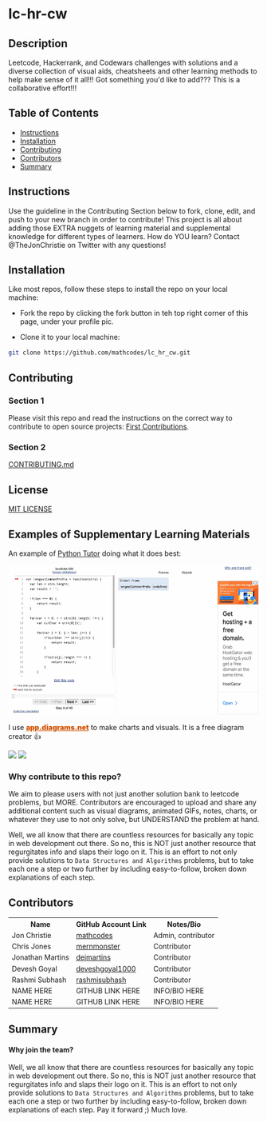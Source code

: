 # lc-hr-cw 

<h2>Description</h2>
Leetcode, Hackerrank, and Codewars challenges with solutions and a diverse collection of visual aids, cheatsheets and other learning methods to help make sense of it all!!! Got something you'd like to add??? This is a collaborative effort!!! 

## Table of Contents
  * [Instructions](#instructions)
  * [Installation](#installation)
  * [Contributing](#contributing)
  * [Contributors](#contributors)
  * [Summary](#summary)

## Instructions
Use the guideline in the Contributing Section below to fork, clone, edit, and push to your new branch in order to contribute! This project is all about adding those EXTRA nuggets of learning material and supplemental knowledge for different types of learners. How do YOU learn? Contact @TheJonChristie on Twitter with any questions!

## Installation
Like most repos, follow these steps to install the repo on your local machine:

- Fork the repo by clicking the fork button in teh top right corner of this page, under your profile pic.

- Clone it to your local machine:

```bash
git clone https://github.com/mathcodes/lc_hr_cw.git
```

## Contributing

### Section 1
Please visit this repo and read the instructions on the correct way to contribute to open source projects: [First Contributions](https://github.com/firstcontributions/first-contributions).

### Section 2
<a href="https://github.com/mathcodes/lc_hr_cw/blob/main/CONTRIBUTING.md">CONTRIBUTING.md</a>

## License
<a href="https://github.com/mathcodes/lc_hr_cw/blob/main/LICENSE.md">MIT LICENSE</a>

## Examples of Supplementary Learning Materials

An example of [Python Tutor](www.pythontutor.com) doing what it does best:

<img alt="longest common prefix" src="./LeetCode/0014.%20Longest%20Common%20Prefix/LongestCommonPrefixGif" height="300px;" />

I use <a href="https://app.diagrams.net/" style="color:#d35400; font-weight:900">app.diagrams.net</a> to make charts and visuals. It is a free diagram creator 👍

<img src="https://raw.githubusercontent.com/mathcodes/lc_hr_cw/main/LeetCode/0001.%20Two%20Sum/1.twoSum.png" height="200px"/> <img src="https://raw.githubusercontent.com/mathcodes/lc_hr_cw/main/LeetCode/0004.%20Median%20of%20Two%20Sorted%20Arrays/4.MedianOfTwoSortedArrays.drawio.png" height="200px"/>

### Why contribute to this repo?

We aim to please users with not just another solution bank to leetcode problems, but MORE. Contributors are encouraged to upload and share any additional content such as visual diagrams, animated GIFs, notes, charts, or whatever they use to not only solve, but UNDERSTAND the problem at hand.

Well, we all know that there are countless resources for basically any topic in web development out there. So no, this is NOT just another resource that regurgitates info and slaps their logo on it. This is an effort to not only provide solutions to `Data Structures and Algorithms` problems, but to take each one a step or two further by including easy-to-follow, broken down explanations of each step. 

## Contributors

<table>
  <tr>
    <th>Name</th>
    <th>GitHub Account Link</th>
    <th>Notes/Bio</th>
  </tr>
  <tr>
    <td>Jon Christie</td>
    <td><a href="https://github.com/mathcodes">mathcodes</a></td>
    <td>Admin, contributor</td>
  </tr>
  <tr>
    <td>Chris Jones</td>
    <td><a href="https://github.com/mernmonster">mernmonster</a></td>
    <td>Contributor</td>
  </tr>
  <tr>
    <td>Jonathan Martins</td>
    <td><a href="https://github.com/dejmartins">dejmartins</a></td>
    <td>Contributor</td>
  </tr>
    <td>Devesh Goyal</td>
    <td><a href="https://github.com/deveshgoyal1000">deveshgoyal1000</a></td>
    <td>Contributor</td>
  </tr>
    <tr>
    <td>Rashmi Subhash</td>
    <td><a href="https://github.com/rashmisubhash">rashmisubhash</a></td>
    <td>Contributor</td>
  </tr>
    <tr>
    <td>NAME HERE</td>
    <td>GITHUB LINK HERE</td>
    <td>INFO/BIO HERE</td>
  </tr>
    <tr>
    <td>NAME HERE</td>
    <td>GITHUB LINK HERE</td>
    <td>INFO/BIO HERE</td>
  </tr>
</table>

## Summary

#### Why join the team?

Well, we all know that there are countless resources for basically any topic in web development out there. So no, this is NOT just another resource that regurgitates info and slaps their logo on it. This is an effort to not only provide solutions to `Data Structures and Algorithms` problems, but to take each one a step or two further by including easy-to-follow, broken down explanations of each step. Pay it forward ;) Much love.
